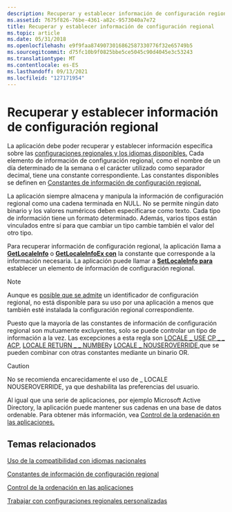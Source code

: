 ```yaml
---
description: Recuperar y establecer información de configuración regional
ms.assetid: 7675f826-76be-4361-a82c-9573040a7e72
title: Recuperar y establecer información de configuración regional
ms.topic: article
ms.date: 05/31/2018
ms.openlocfilehash: e9f9faa8749073016862587330776f32e65749b5
ms.sourcegitcommit: d75fc10b9f0825bbe5ce5045c90d4045e3c53243
ms.translationtype: MT
ms.contentlocale: es-ES
ms.lasthandoff: 09/13/2021
ms.locfileid: "127171954"
---
```

# <a name="retrieving-and-setting-locale-information"></a>Recuperar y establecer información de configuración regional

La aplicación debe poder recuperar y establecer información específica sobre las [configuraciones regionales y los idiomas disponibles.](locales-and-languages.md) Cada elemento de información de configuración regional, como el nombre de un día determinado de la semana o el carácter utilizado como separador decimal, tiene una constante correspondiente. Las constantes disponibles se definen en [Constantes de información de configuración regional.](locale-information-constants.md)

La aplicación siempre almacena y manipula la información de configuración regional como una cadena terminada en NULL. No se permite ningún dato binario y los valores numéricos deben especificarse como texto. Cada tipo de información tiene un formato determinado. Además, varios tipos están vinculados entre sí para que cambiar un tipo cambie también el valor del otro tipo.

Para recuperar información de configuración regional, la aplicación llama a [**GetLocaleInfo**](/windows/desktop/api/Winnls/nf-winnls-getlocaleinfoa) o [**GetLocaleInfoEx con**](/windows/desktop/api/Winnls/nf-winnls-getlocaleinfoex) la constante que corresponde a la información necesaria. La aplicación puede llamar a [**SetLocaleInfo para**](/windows/desktop/api/Winnls/nf-winnls-setlocaleinfoa) establecer un elemento de información de configuración regional.

> [!Note]  
> Aunque es [posible que se admite](locale-identifiers.md) un identificador de configuración regional, no está disponible para su uso por una aplicación a menos que también esté instalada la configuración regional correspondiente.

 

Puesto que la mayoría de las constantes de información de configuración regional son mutuamente excluyentes, solo se puede controlar un tipo de información a la vez. Las excepciones a esta regla son [LOCALE \_ USE CP \_ \_ ACP](locale-use-cp-acp.md), [LOCALE RETURN \_ \_ NUMBER](locale-return-constants.md)y [LOCALE \_ NOUSEROVERRIDE,](locale-nouseroverride.md)que se pueden combinar con otras constantes mediante un binario OR.

> [!Caution]  
> No se recomienda encarecidamente el uso de \_ LOCALE NOUSEROVERRIDE, ya que deshabilita las preferencias del usuario.

 

Al igual que una serie de aplicaciones, por ejemplo Microsoft Active Directory, la aplicación puede mantener sus cadenas en una base de datos ordenable. Para obtener más información, vea [Control de la ordenación en las aplicaciones.](handling-sorting-in-your-applications.md)

## <a name="related-topics"></a>Temas relacionados

<dl> <dt>

[Uso de la compatibilidad con idiomas nacionales](using-national-language-support.md)
</dt> <dt>

[Constantes de información de configuración regional](locale-information-constants.md)
</dt> <dt>

[Control de la ordenación en las aplicaciones](handling-sorting-in-your-applications.md)
</dt> <dt>

[Trabajar con configuraciones regionales personalizadas](working-with-custom-locales.md)
</dt> </dl>

 

 



